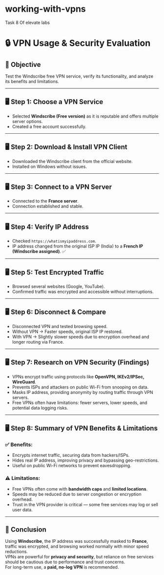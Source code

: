# working-with-vpns
Task 8 Of elevate labs

# 🔒 VPN Usage & Security Evaluation

## 🎯 Objective
Test the Windscribe free VPN service, verify its functionality, and analyze its benefits and limitations.

---

## 🖥️ Step 1: Choose a VPN Service
- Selected **Windscribe (Free version)** as it is reputable and offers multiple server options.  
- Created a free account successfully.  

---

## 🖥️ Step 2: Download & Install VPN Client
- Downloaded the Windscribe client from the official website.  
- Installed on Windows without issues.  

---

## 🖥️ Step 3: Connect to a VPN Server
- Connected to the **France server**.  
- Connection established and stable.  

---

## 🖥️ Step 4: Verify IP Address
- Checked `https://whatismyipaddress.com`.  
- IP address changed from the original ISP IP (India) to a **French IP (Windscribe assigned)**. ✅  

---

## 🖥️ Step 5: Test Encrypted Traffic
- Browsed several websites (Google, YouTube).  
- Confirmed traffic was encrypted and accessible without interruptions.  

---

## 🖥️ Step 6: Disconnect & Compare
- Disconnected VPN and tested browsing speed.  
- Without VPN → Faster speeds, original ISP IP restored.  
- With VPN → Slightly slower speeds due to encryption overhead and longer routing via France.  

---

## 🖥️ Step 7: Research on VPN Security (Findings)
- VPNs encrypt traffic using protocols like **OpenVPN, IKEv2/IPSec, WireGuard**.  
- Prevents ISPs and attackers on public Wi-Fi from snooping on data.  
- Masks IP address, providing anonymity by routing traffic through VPN servers.  
- Free VPNs often have limitations: fewer servers, lower speeds, and potential data logging risks.  

---

## 🖥️ Step 8: Summary of VPN Benefits & Limitations
### ✅ Benefits:
- Encrypts internet traffic, securing data from hackers/ISPs.  
- Hides real IP address, improving privacy and bypassing geo-restrictions.  
- Useful on public Wi-Fi networks to prevent eavesdropping.  

### ⚠️ Limitations:
- Free VPNs often come with **bandwidth caps** and **limited locations**.  
- Speeds may be reduced due to server congestion or encryption overhead.  
- Trust in the VPN provider is critical — some free services may log or sell user data.  

---

## 📝 Conclusion
Using **Windscribe**, the IP address was successfully masked to **France**, traffic was encrypted, and browsing worked normally with minor speed reductions.  
VPNs are powerful for **privacy and security**, but reliance on free services should be cautious due to performance and trust concerns.  
For long-term use, a **paid, no-log VPN** is recommended.
